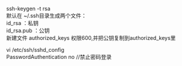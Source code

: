 ssh-keygen -t rsa  
默认在 ~/.ssh目录生成两个文件：  
id_rsa      ：私钥  
id_rsa.pub  ：公钥  
新建文件 authorized_keys  权限600,并把公钥复制到authorized_keys里

vi /etc/ssh/sshd_config  
PasswordAuthentication no  //禁止密码登录
